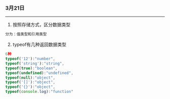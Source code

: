 ### 3月21日
---
1. 按照存储方式，区分数据类型
```javascript
分为：值类型和引用类型
```
2. typeof有几种返回数据类型
```javascript
6种
typeof('12'):"number",
typeof('string'):"string",
typeof(true):"boolean",
typeof(undefined):"undefined",
typeof(null):"object",
typeof('[]'):"object",
typeof('{}'):"object",
typeof(console.log):"function"
```